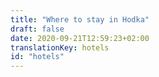 ```yaml
---
title: "Where to stay in Hodka"
draft: false
date: 2020-09-21T12:59:23+02:00
translationKey: hotels
id: "hotels"
---
```

